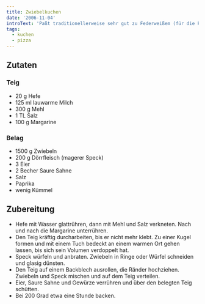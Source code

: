```yaml
---
title: Zwiebelkuchen
date: '2006-11-04'
introText: 'Paßt traditionellerweise sehr gut zu Federweißem (für die Pfälzer: Neuer Wein), kann man aber auch sonst während des Jahres essen.'
tags:
  - kuchen
  - pizza
---
```


## Zutaten

### Teig

- 20 g Hefe
- 125 ml lauwarme Milch
- 300 g Mehl
- 1 TL Salz
- 100 g Margarine
    
### Belag

- 1500 g Zwiebeln
- 200 g Dörrfleisch (magerer Speck)
- 3 Eier
- 2 Becher Saure Sahne
- Salz
- Paprika
- wenig Kümmel

## Zubereitung

- Hefe mit Wasser glattrühren, dann mit Mehl und Salz verkneten. Nach und nach die Margarine unterrühren.
- Den Teig kräftig durcharbeiten, bis er nicht mehr klebt. Zu einer Kugel formen und mit einem Tuch bedeckt an einem warmen Ort gehen lassen, bis sich sein Volumen verdoppelt hat.
- Speck würfeln und anbraten. Zwiebeln in Ringe oder Würfel schneiden und glasig dünsten.
- Den Teig auf einem Backblech ausrollen, die Ränder hochziehen. Zwiebeln und Speck mischen und auf dem Teig verteilen.
- Eier, Saure Sahne und Gewürze verrühren und über den belegten Teig schütten.
- Bei 200 Grad etwa eine Stunde backen.




